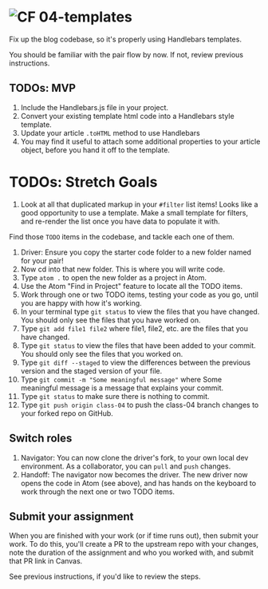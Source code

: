![CF](https://i.imgur.com/7v5ASc8.png) 04-templates
=======

Fix up the blog codebase, so it's properly using Handlebars templates.

You should be familiar with the pair flow by now. If not, review previous instructions.

## TODOs: MVP
1. Include the Handlebars.js file in your project.
1. Convert your existing template html code into a Handlebars style template.
1. Update your article `.toHTML` method to use Handlebars
1. You may find it useful to attach some additional properties to your article object, before you hand it off to the template.

# TODOs: Stretch Goals
1. Look at all that duplicated markup in your `#filter` list items! Looks like a good opportunity to use a template. Make a small template for filters, and re-render the list once you have data to populate it with.

Find those `TODO` items in the codebase, and tackle each one of them.

1. Driver: Ensure you copy the starter code folder to a new folder named for your pair!
1. Now cd into that new folder. This is where you will write code.
1. Type `atom .` to open the new folder as a project in Atom.
1. Use the Atom "Find in Project" feature to locate all the TODO items.
1. Work through one or two TODO items, testing your code as you go, until you are happy with how it's working.
1. In your terminal type `git status` to view the files that you have changed. You should only see the files that you have worked on.
1. Type `git add file1 file2` where file1, file2, etc. are the files that you have changed.
1. Type `git status` to view the files that have been added to your commit. You should only see the files that you worked on.
1. Type `git diff --staged` to view the differences between the previous version and the staged version of your file.
1. Type `git commit -m "Some meaningful message"` where Some meaningful message is a message that explains your commit.
1. Type `git status` to make sure there is nothing to commit.
1. Type `git push origin class-04` to push the class-04 branch changes to your forked repo on GitHub.

## Switch roles
1. Navigator: You can now clone the driver's fork, to your own local dev environment. As a collaborator, you can `pull` and `push` changes.
1. Handoff: The navigator now becomes the driver. The new driver now opens the code in Atom (see above), and has hands on the keyboard to work through the next one or two TODO items.

## Submit your assignment

When you are finished with your work (or if time runs out), then submit your work. To do this, you'll create a PR to the upstream repo with your changes, note the duration of the assignment and who you worked with, and submit that PR link in Canvas.

See previous instructions, if you'd like to review the steps.
